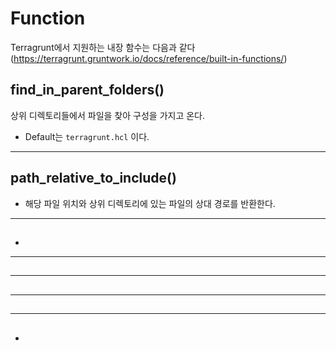 # Function
Terragrunt에서 지원하는 내장 함수는 다음과 같다 (https://terragrunt.gruntwork.io/docs/reference/built-in-functions/)


##  find_in_parent_folders()
상위 디렉토리들에서 파일을 찾아 구성을 가지고 온다.
* Default는 ```terragrunt.hcl``` 이다.

---
## path_relative_to_include()
* 해당 파일 위치와 상위 디렉토리에 있는 파일의 상대 경로를 반환한다.

---
##
* 


---
##


---
##


---
##


---
##
* 